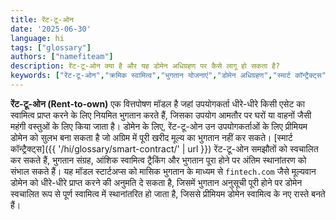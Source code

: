 ```yaml
---
title: रेंट-टू-ओन
date: '2025-06-30'
language: hi
tags: ["glossary"]
authors: ["namefiteam"]
description: रेंट-टू-ओन क्या है और यह डोमेन अधिग्रहण पर कैसे लागू हो सकता है?
keywords: ["रेंट-टू-ओन","क्रमिक स्वामित्व","भुगतान योजनाएं","डोमेन अधिग्रहण","स्मार्ट कॉन्ट्रैक्ट्स"]
---
```



**रेंट-टू-ओन (Rent-to-own)** एक वित्तपोषण मॉडल है जहां उपयोगकर्ता धीरे-धीरे किसी एसेट का स्वामित्व प्राप्त करने के लिए नियमित भुगतान करते हैं, जिसका उपयोग आमतौर पर घरों या वाहनों जैसी महंगी वस्तुओं के लिए किया जाता है। डोमेन के लिए, रेंट-टू-ओन उन उपयोगकर्ताओं के लिए प्रीमियम डोमेन को सुलभ बना सकता है जो अग्रिम में पूरी खरीद मूल्य का भुगतान नहीं कर सकते। [स्मार्ट कॉन्ट्रैक्ट्स]({{ '/hi/glossary/smart-contract/' | url }}) रेंट-टू-ओन समझौतों को स्वचालित कर सकते हैं, भुगतान संग्रह, आंशिक स्वामित्व ट्रैकिंग और भुगतान पूरा होने पर अंतिम स्थानांतरण को संभाल सकते हैं। यह मॉडल स्टार्टअप्स को मासिक भुगतान के माध्यम से `fintech.com` जैसे मूल्यवान डोमेन को धीरे-धीरे प्राप्त करने की अनुमति दे सकता है, जिसमें भुगतान अनुसूची पूरी होने पर डोमेन स्वचालित रूप से पूर्ण स्वामित्व में स्थानांतरित हो जाता है, जिससे प्रीमियम डोमेन स्वामित्व के नए रास्ते बनते हैं।